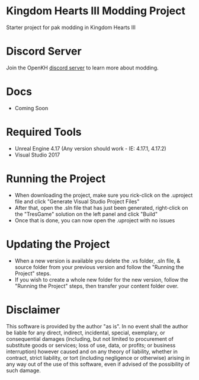 # Kingdom Hearts III Modding Project

Starter project for pak modding in Kingdom Hearts III

# Discord Server

Join the OpenKH [discord server](https://discord.openkh.dev) to learn more about modding.

# Docs

* Coming Soon

# Required Tools

* Unreal Engine 4.17 (Any version should work - IE: 4.17.1, 4.17.2)
* Visual Studio 2017

# Running the Project

* When downloading the project, make sure you rick-click on the .uproject file and click "Generate Visual Studio Project Files"
* After that, open the .sln file that has just been generated, right-click on the "TresGame" solution on the left panel and click "Build"
* Once that is done, you can now open the .uproject with no issues

# Updating the Project

* When a new version is available you delete the .vs folder, .sln file, & source folder from your previous version and follow the "Running the Project" steps.
* If you wish to create a whole new folder for the new version, follow the "Running the Project" steps, then transfer your content folder over.

# Disclaimer

This software is provided by the author "as is". In no event shall the author be liable for any direct, indirect, incidental, special, exemplary, or consequential damages (including, but not limited to procurement of substitute goods or services; loss of use, data, or profits; or business interruption) however caused and on any theory of liability, whether in contract, strict liability, or tort (including negligence or otherwise) arising in any way out of the use of this software, even if advised of the possibility of such damage.
